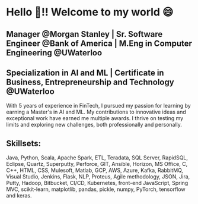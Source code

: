 # Hello :handshake:!! Welcome to my world :smile:

## Manager @Morgan Stanley | Sr. Software Engineer @Bank of America | M.Eng in Computer Engineering @UWaterloo
## Specialization in AI and ML | Certificate in Business, Entrepreneurship and Technology @UWaterloo

With 5 years of experience in FinTech, I pursued my passion for learning by earning a Master's in AI and ML. My contributions to innovative ideas and exceptional work have earned me multiple awards. I thrive on testing my limits and exploring new challenges, both professionally and personally.

## Skillsets:
Java, Python, Scala, Apache Spark, ETL, Teradata, SQL Server, RapidSQL, Eclipse, Quartz, Superputty, Perforce, GIT, Ansible, Horizon, MS Office, C, C++, HTML, CSS, Mulesoft, Matlab, GCP, AWS, Azure, Kafka, RabbitMQ, Visual Studio, Jenkins, Flask, NLP, Proteus, Agile methodology, JSON, Jira, Putty, Hadoop, Bitbucket, CI/CD, Kubernetes, front-end JavaScript, Spring MVC, scikit-learn, matplotlib, pandas, pickle, numpy, PyTorch, tensorflow and keras.
